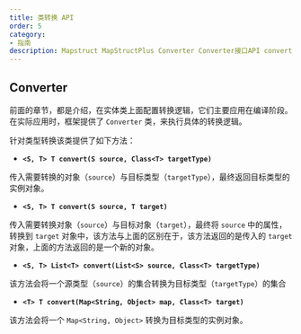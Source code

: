 ```yaml
---
title: 类转换 API
order: 5
category:
- 指南
description: Mapstruct MapStructPlus Converter Converter接口API converter api 
---
```


## Converter

前面的章节，都是介绍，在实体类上面配置转换逻辑，它们主要应用在编译阶段。在实际应用时，框架提供了 `Converter` 类，来执行具体的转换逻辑。

针对类型转换该类提供了如下方法：

- **`<S, T> T convert(S source, Class<T> targetType)`**

传入需要转换的对象（`source`）与目标类型（`targetType`），最终返回目标类型的实例对象。

- **`<S, T> T convert(S source, T target)`**

传入需要转换对象（`source`）与目标对象（`target`），最终将 `source` 中的属性，转换到 `target` 对象中，该方法与上面的区别在于，该方法返回的是传入的 `target` 对象，上面的方法返回的是一个新的对象。

- **`<S, T> List<T> convert(List<S> source, Class<T> targetType)`**

该方法会将一个源类型（`source`）的集合转换为目标类型（`targetType`）的集合

- **`<T> T convert(Map<String, Object> map, Class<T> target)`**

该方法会将一个 `Map<String, Object>` 转换为目标类型的实例对象。